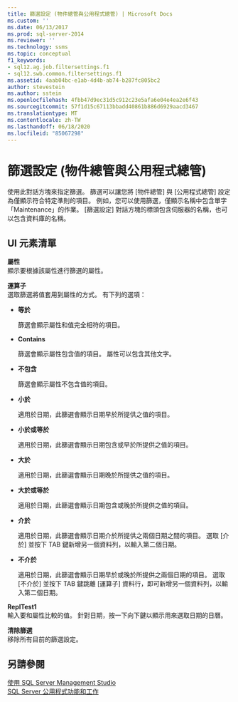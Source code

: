 ```yaml
---
title: 篩選設定 (物件總管與公用程式總管) | Microsoft Docs
ms.custom: ''
ms.date: 06/13/2017
ms.prod: sql-server-2014
ms.reviewer: ''
ms.technology: ssms
ms.topic: conceptual
f1_keywords:
- sql12.ag.job.filtersettings.f1
- sql12.swb.common.filtersettings.f1
ms.assetid: 4aab04bc-e1ab-4d4b-ab74-b287fc805bc2
author: stevestein
ms.author: sstein
ms.openlocfilehash: 4fbb47d9ec31d5c912c23e5afa6e04e4ea2e6f43
ms.sourcegitcommit: 57f1d15c67113bbadd40861b886d6929aacd3467
ms.translationtype: MT
ms.contentlocale: zh-TW
ms.lasthandoff: 06/18/2020
ms.locfileid: "85067298"
---
```

# <a name="filter-settings-object-explorer-and-utility-explorer"></a>篩選設定 (物件總管與公用程式總管)
  使用此對話方塊來指定篩選。 篩選可以讓您將 [物件總管] 與 [公用程式總管] 設定為僅顯示符合特定準則的項目。 例如，您可以使用篩選，僅顯示名稱中包含單字「Maintenance」的作業。 [篩選設定]  對話方塊的標頭包含伺服器的名稱，也可以包含資料庫的名稱。  
  
## <a name="ui-element-list"></a>UI 元素清單  
 **屬性**  
 顯示要根據該屬性進行篩選的屬性。  
  
 **運算子**  
 選取篩選將值套用到屬性的方式。 有下列的選項：  
  
-   **等於**  
  
     篩選會顯示屬性和值完全相符的項目。  
  
-   **Contains**  
  
     篩選會顯示屬性包含值的項目。 屬性可以包含其他文字。  
  
-   **不包含**  
  
     篩選會顯示屬性不包含值的項目。  
  
-   **小於**  
  
     適用於日期，此篩選會顯示日期早於所提供之值的項目。  
  
-   **小於或等於**  
  
     適用於日期，此篩選會顯示日期包含或早於所提供之值的項目。  
  
-   **大於**  
  
     適用於日期，此篩選會顯示日期晚於所提供之值的項目。  
  
-   **大於或等於**  
  
     適用於日期，此篩選會顯示日期包含或晚於所提供之值的項目。  
  
-   **介於**  
  
     適用於日期，此篩選會顯示日期介於所提供之兩個日期之間的項目。 選取 [介於]  並按下 TAB 鍵新增另一個資料列，以輸入第二個日期。  
  
-   **不介於**  
  
     適用於日期，此篩選會顯示日期早於或晚於所提供之兩個日期的項目。 選取 [不介於]  並按下 TAB 鍵跳離 [運算子]  資料行，即可新增另一個資料列，以輸入第二個日期。  
  
 **ReplTest1**  
 輸入要和屬性比較的值。 針對日期，按一下向下鍵以顯示用來選取日期的日曆。  
  
 **清除篩選**  
 移除所有目前的篩選設定。  
  
## <a name="see-also"></a>另請參閱  
 [使用 SQL Server Management Studio](../sql-server-management-studio-ssms.md)   
 [SQL Server 公用程式功能和工作](../../relational-databases/manage/sql-server-utility-features-and-tasks.md)  
  
  
